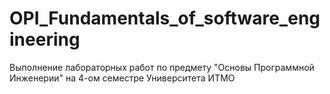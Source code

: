 # OPI_Fundamentals_of_software_engineering
Выполнение лабораторных работ по предмету "Основы Программной Инженерии" на 4-ом семестре Университета ИТМО
